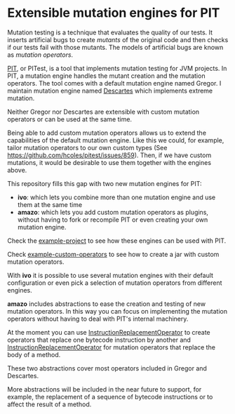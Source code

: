 # Extensible mutation engines for PIT

Mutation testing is a technique that evaluates the quality of our tests. 
It inserts artificial bugs to create *mutants* of the original code and then 
checks if our tests fail with those mutants.
The models of artificial bugs are known  as *mutation operators*.

[PIT](http://pitest.org/), or PITest, is a tool that implements mutation testing for JVM projects.
In PIT, a mutation engine handles the mutant creation and the mutation operators. 
The tool comes with a default mutation engine named Gregor. 
I maintain mutation engine named [Descartes](https://github.com/STAMP-project/pitest-descartes/) 
which implements extreme mutation.

Neither Gregor nor Descartes are extensible with custom mutation operators or can be used at the same time.

Being able to add custom mutation operators allows us to extend the capabilities of the default mutation engine. 
Like this we could, for example, tailor mutation operators to our own custom types 
(See https://github.com/hcoles/pitest/issues/859). 
Then, if we have custom mutations, it would be desirable to use them together with the engines above.

This repository fills this gap with two new mutation engines for PIT:
 - **ivo**: which lets you combine more than one mutation engine and use them at the same time 
 - **amazo**: which lets you add custom mutation operators as plugins, without having to fork or recompile PIT or even
  creating your own mutation engine.

Check the [example-project](./example-project/pom.xml) to see how these engines can be used with PIT.

Check [example-custom-operators](./example-custom-operators) to see how to create a jar with custom mutation operators.

With **ivo** it is possible to use several mutation engines with their default configuration 
or even pick a selection of mutation operators from different engines.

**amazo** includes abstractions to ease the creation and testing of new mutation operators.
In this way you can focus on implementing the mutation operators without having to deal with PIT's internal machinery. 

At the moment you can use 
[InstructionReplacementOperator](./amazo/src/main/java/io/pitex/engines/amazo/InstructionReplacementOperator.java) 
to create operators that replace one bytecode instruction by another and
[InstructionReplacementOperator](./amazo/src/main/java/io/pitex/engines/amazo/MethodRewritingOperator.java) 
for mutation operators that replace the body of a method. 

These two abstractions cover most operators included in Gregor and Descartes.

More abstractions will be included in the near future to support, for example, the replacement of a sequence of bytecode
instructions or to affect the result of a method.
